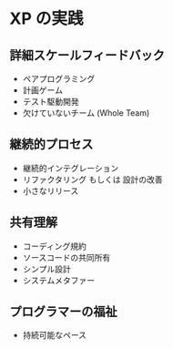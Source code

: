 # XP の実践

## 詳細スケールフィードバック

-   ペアプログラミング
-   計画ゲーム
-   テスト駆動開発
-   欠けていないチーム (Whole Team)

## 継続的プロセス

-   継続的インテグレーション
-   リファクタリング もしくは 設計の改善
-   小さなリリース

## 共有理解

-   コーディング規約
-   ソースコードの共同所有
-   シンプル設計
-   システムメタファー

## プログラマーの福祉

-   持続可能なペース
